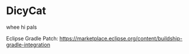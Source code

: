 # DicyCat

whee
hi pals

Eclipse Gradle Patch:
https://marketplace.eclipse.org/content/buildship-gradle-integration
